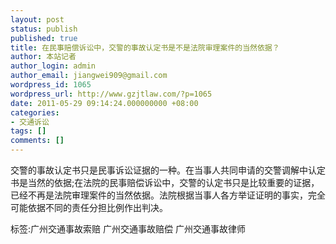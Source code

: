 ```yaml
---
layout: post
status: publish
published: true
title: 在民事赔偿诉讼中，交警的事故认定书是不是法院审理案件的当然依据？
author: 本站记者
author_login: admin
author_email: jiangwei909@gmail.com
wordpress_id: 1065
wordpress_url: http://www.gzjtlaw.com/?p=1065
date: 2011-05-29 09:14:24.000000000 +08:00
categories:
- 交通诉讼
tags: []
comments: []
---
```

交警的事故认定书只是民事诉讼证据的一种。在当事人共同申请的交警调解中认定书是当然的依据;在法院的民事赔偿诉讼中，交警的认定书只是比较重要的证据，已经不再是法院审理案件的当然依据。法院根据当事人各方举证证明的事实，完全可能依据不同的责任分担比例作出判决。标签:广州交通事故索赔 广州交通事故赔偿 广州交通事故律师
